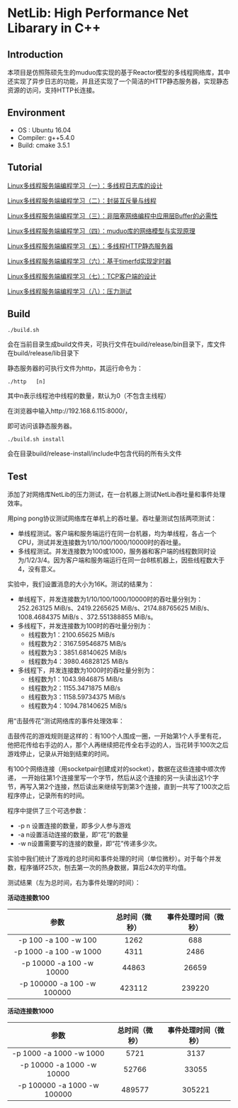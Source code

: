 # NetLib: High Performance Net Libarary in C++

## Introduction

本项目是仿照陈硕先生的muduo库实现的基于Reactor模型的多线程网络库，其中还实现了异步日志的功能，并且还实现了一个简洁的HTTP静态服务器，实现静态资源的访问，支持HTTP长连接。

## Environment

- OS : Ubuntu 16.04
- Compiler: g++5.4.0
- Build: cmake 3.5.1

## Tutorial

[Linux多线程服务端编程学习（一）：多线程日志库的设计](https://blog.csdn.net/qq_22660775/article/details/88703355)

[Linux多线程服务端编程学习（二）：封装互斥量与线程](https://blog.csdn.net/qq_22660775/article/details/88725019)

[Linux多线程服务端编程学习（三）：非阻塞网络编程中应用层Buffer的必需性](https://blog.csdn.net/qq_22660775/article/details/88728723)

[Linux多线程服务端编程学习（四）：muduo库的网络模型与实现原理](https://blog.csdn.net/qq_22660775/article/details/88737551)

[Linux多线程服务端编程学习（五）：多线程HTTP静态服务器](https://blog.csdn.net/qq_22660775/article/details/88769593)

[Linux多线程服务端编程学习（六）：基于timerfd实现定时器](https://blog.csdn.net/qq_22660775/article/details/88829789)

[Linux多线程服务端编程学习（七）：TCP客户端的设计](https://blog.csdn.net/qq_22660775/article/details/88832716)

[Linux多线程服务端编程学习（八）：压力测试](https://blog.csdn.net/qq_22660775/article/details/88943107)

## Build

`./build.sh`

会在当前目录生成build文件夹，可执行文件在build/release/bin目录下，库文件在build/release/lib目录下

静态服务器的可执行文件为http，其运行命令为：

`./http   [n]`

其中n表示线程池中线程的数量，默认为0（不包含主线程）

在浏览器中输入http://192.168.6.115:8000/，

即可访问该静态服务器。

`./build.sh install`

会在目录build/release-install/include中包含代码的所有头文件

## Test

添加了对网络库NetLib的压力测试，在一台机器上测试NetLib吞吐量和事件处理效率。

 用ping pong协议测试网络库在单机上的吞吐量。吞吐量测试包括两项测试：

- 单线程测试。客户端和服务端运行在同一台机器，均为单线程，各占一个CPU，测试并发连接数为1/10/100/1000/10000时的吞吐量。
- 多线程测试。并发连接数为100或1000，服务器和客户端的线程数同时设为/1/2/3/4。因为客户端和服务端运行在同一台8核机器上，因些线程数大于4，没有意义。



实验中，我们设置消息的大小为16K。测试的结果为：

- 单线程下，并发连接数为1/10/100/1000/10000时的吞吐量分别为：
   252.263125 MiB/s、2419.2265625 MiB/s、2174.88765625 MiB/s、1008.4684375 MiB/s 、372.551388855 MiB/s。
- 多线程下，并发连接数为100时的吞吐量分别为：
   - 线程数为1：2100.65625 MiB/s
   - 线程数为2：3167.59546875 MiB/s
   - 线程数为3：3851.68140625 MiB/s
   - 线程数为4：3980.46828125 MiB/s
- 多线程下，并发连接数为1000时的吞吐量分别为：
   - 线程数为1：1043.9846875 MiB/s
   - 线程数为2：1155.3471875 MiB/s
   - 线程数为3：1158.59734375 MiB/s
   - 线程数为4：1094.78140625 MiB/s



用“击鼓传花”测试网络库的事件处理效率：

击鼓传花的游戏规则是这样的：有100个人围成一圈，一开始第1个人手里有花，他把花传给右手边的人，那个人再继续把花传全右手边的人，当花转手100次之后游戏停止，记录从开始到结束的时间。

有100个网络连接（用socketpair创建成对的socket），数据在这些连接中顺次传递， 一开始往第1个连接里写一个字节，然后从这个连接的另一头读出这1个字节，再写入第2个连接，然后读出来继续写到第3个连接，直到一共写了100次之后程序停止，记录所有的时间。

程序中提供了三个可选参数：

- -p n	设置连接的数量，即多少人参与游戏
- -a n设置活动连接的数量，即“花”的数量
- -w n设置需要写的连接的数量，即“花”传递多少次。

实验中我们统计了游戏的总时间和事件处理的时间（单位微秒）。对于每个并发数，程序循环25次，刨去第一次的热身数据，算后24次的平均值。

测试结果（左为总时间，右为事件处理的时间）：

**活动连接数100**

|             参数             | 总时间（微秒） | 事件处理时间（微秒） |
| :------------------------: | :-----: | :--------: |
|    -p 100 -a 100 -w 100    |  1262   |    688     |
|   -p 1000 -a 100 -w 1000   |  4311   |    2486    |
|  -p 10000 -a 100 -w 10000  |  44863  |   26659    |
| -p 100000 -a 100 -w 100000 | 423112  |   239220   |



**活动连接数1000**

|             参数              | 总时间（微秒） | 事件处理时间（微秒） |
| :-------------------------: | :-----: | :--------: |
|   -p 1000 -a 1000 -w 1000   |  5721   |    3137    |
|  -p 10000 -a 1000 -w 10000  |  52766  |   33055    |
| -p 100000 -a 1000 -w 100000 | 489577  |   305221   |

